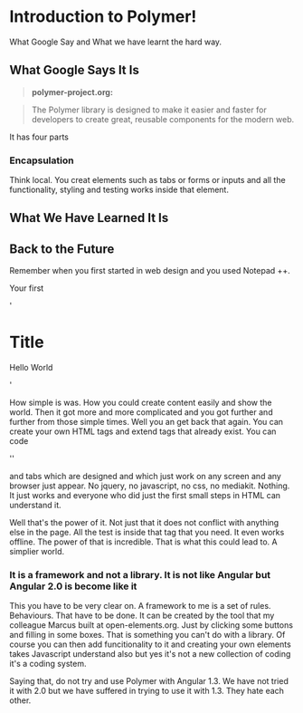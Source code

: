 # Introduction to Polymer!

What Google Say and What we have learnt the hard way.

## What Google Says It Is

>**polymer-project.org:**

> The Polymer library is designed to make it easier and faster for
> developers to create great, reusable components for the modern web.

It has four parts
### Encapsulation

Think local. You creat elements such as tabs or forms or inputs and all the functionality, styling and testing works inside that element. 

## What We Have Learned It Is

## Back to the Future

Remember when you first started in web design and you used Notepad ++. 

Your first

 '<h1>Title</h1>
  <p>Hello World</p>'
  
How simple is was. How you could create content easily and show the world. Then it got more and more complicated and you got further and further from those simple times. Well you an get back that again. You can create your own HTML tags and extend tags that already exist. You can code

'<paper-tabs></paper-tabs>'

and tabs which are designed and which just work on any screen and any browser just appear. No jquery, no javascript, no css, no mediakit. Nothing. It just works and everyone who did just the first small steps in HTML can understand it. 

Well that's the power of it. Not just that it does not conflict with anything else in the page. All the test is inside that tag that you need. It even works offline. The power of that is incredible. That is what this could lead to. A simplier world.


### It is a framework and not a library. It is not like Angular but Angular 2.0 is become like it

This you have to be very clear on. A framework to me is a set of rules. Behaviours. That have to be done. It can be created by the tool that my colleague Marcus built at open-elements.org. Just by clicking some buttons and filling in some boxes. That is something you can't do with a library. Of course you can then add funcitionality to it and creating your own elements takes Javascript understand also but yes it's not a new collection of coding it's a coding system. 

Saying that, do not try and use Polymer with Angular 1.3. We have not tried it with 2.0 but we have suffered in trying to use it with 1.3. They hate each other.


